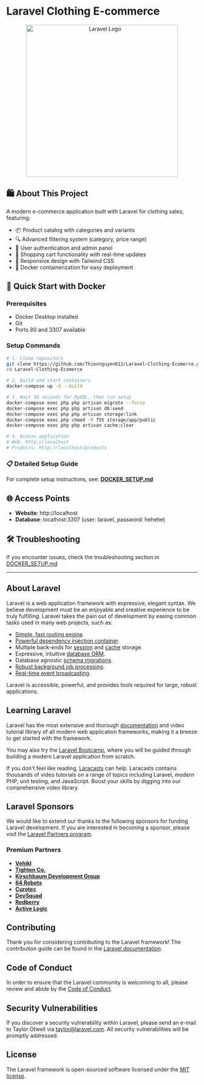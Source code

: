 # Laravel Clothing E-commerce

<p align="center"><a href="https://laravel.com" target="_blank"><img src="https://raw.githubusercontent.com/laravel/art/master/logo-lockup/5%20SVG/2%20CMYK/1%20Full%20Color/laravel-logolockup-cmyk-red.svg" width="400" alt="Laravel Logo"></a></p>

## 🛍️ About This Project

A modern e-commerce application built with Laravel for clothing sales, featuring:

-   📦 Product catalog with categories and variants
-   🔍 Advanced filtering system (category, price range)
-   👤 User authentication and admin panel
-   🛒 Shopping cart functionality with real-time updates
-   🎨 Responsive design with Tailwind CSS
-   🐳 Docker containerization for easy deployment

## 🚀 Quick Start with Docker

### Prerequisites

-   Docker Desktop installed
-   Git
-   Ports 80 and 3307 available

### Setup Commands

```bash
# 1. Clone repository
git clone https://github.com/Thiennguyen012/Laravel-Clothing-Ecomerce.git
cd Laravel-Clothing-Ecomerce

# 2. Build and start containers
docker-compose up -d --build

# 3. Wait 30 seconds for MySQL, then run setup
docker-compose exec php php artisan migrate --force
docker-compose exec php php artisan db:seed
docker-compose exec php php artisan storage:link
docker-compose exec php chmod -R 755 storage/app/public
docker-compose exec php php artisan cache:clear

# 4. Access application
# Web: http://localhost
# Products: http://localhost/products
```

### 📋 Detailed Setup Guide

For complete setup instructions, see: **[DOCKER_SETUP.md](DOCKER_SETUP.md)**

## 🌐 Access Points

-   **Website**: http://localhost
-   **Database**: localhost:3307 (user: laravel, password: hehehe)

## 🛠️ Troubleshooting

If you encounter issues, check the troubleshooting section in [DOCKER_SETUP.md](DOCKER_SETUP.md)

---

## About Laravel

Laravel is a web application framework with expressive, elegant syntax. We believe development must be an enjoyable and creative experience to be truly fulfilling. Laravel takes the pain out of development by easing common tasks used in many web projects, such as:

-   [Simple, fast routing engine](https://laravel.com/docs/routing).
-   [Powerful dependency injection container](https://laravel.com/docs/container).
-   Multiple back-ends for [session](https://laravel.com/docs/session) and [cache](https://laravel.com/docs/cache) storage.
-   Expressive, intuitive [database ORM](https://laravel.com/docs/eloquent).
-   Database agnostic [schema migrations](https://laravel.com/docs/migrations).
-   [Robust background job processing](https://laravel.com/docs/queues).
-   [Real-time event broadcasting](https://laravel.com/docs/broadcasting).

Laravel is accessible, powerful, and provides tools required for large, robust applications.

## Learning Laravel

Laravel has the most extensive and thorough [documentation](https://laravel.com/docs) and video tutorial library of all modern web application frameworks, making it a breeze to get started with the framework.

You may also try the [Laravel Bootcamp](https://bootcamp.laravel.com), where you will be guided through building a modern Laravel application from scratch.

If you don't feel like reading, [Laracasts](https://laracasts.com) can help. Laracasts contains thousands of video tutorials on a range of topics including Laravel, modern PHP, unit testing, and JavaScript. Boost your skills by digging into our comprehensive video library.

## Laravel Sponsors

We would like to extend our thanks to the following sponsors for funding Laravel development. If you are interested in becoming a sponsor, please visit the [Laravel Partners program](https://partners.laravel.com).

### Premium Partners

-   **[Vehikl](https://vehikl.com)**
-   **[Tighten Co.](https://tighten.co)**
-   **[Kirschbaum Development Group](https://kirschbaumdevelopment.com)**
-   **[64 Robots](https://64robots.com)**
-   **[Curotec](https://www.curotec.com/services/technologies/laravel)**
-   **[DevSquad](https://devsquad.com/hire-laravel-developers)**
-   **[Redberry](https://redberry.international/laravel-development)**
-   **[Active Logic](https://activelogic.com)**

## Contributing

Thank you for considering contributing to the Laravel framework! The contribution guide can be found in the [Laravel documentation](https://laravel.com/docs/contributions).

## Code of Conduct

In order to ensure that the Laravel community is welcoming to all, please review and abide by the [Code of Conduct](https://laravel.com/docs/contributions#code-of-conduct).

## Security Vulnerabilities

If you discover a security vulnerability within Laravel, please send an e-mail to Taylor Otwell via [taylor@laravel.com](mailto:taylor@laravel.com). All security vulnerabilities will be promptly addressed.

## License

The Laravel framework is open-sourced software licensed under the [MIT license](https://opensource.org/licenses/MIT).
